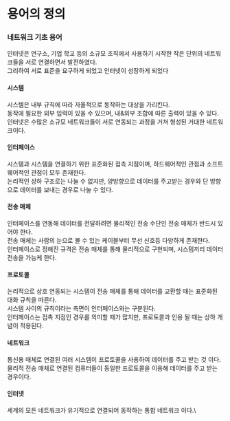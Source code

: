 # 용어의 정의

### 네트워크 기초 용어

인터넷은 연구소, 기업 학교 등의 소규모 조직에서 사용하기 시작한 작은 단위의 네트워크들을 서로 연결하면서 발전하였다.\
그리하여 서로 표준을 요구하게 되었고 인터넷이 성장하게 되었다

#### 시스템

시스템은 내부 규칙에 따라 자율적으로 동작하는 대상을 가리킨다.\
동작에 필요한 외부 입력이 있을 수 있으며, 내&외부 조합에 따른 출력이 있을 수 있다.\
인터넷은 수많은 소규모 네트워크들이 서로 연동되는 과정을 거쳐 형성된 거대한 네트워크이다.

#### 인터페이스

시스템과 시스템을 연결하기 위한 표준화된 접촉 지점이며, 하드웨어적인 관점과 소프트웨어적인 관점이 모두 존재한다.\
논리적인 상하 구조로는 나눌 수 없지만, 양방향으로 데이터를 주고받는 경우와 단 방향으로 데이터를 보내는 경우로 나눌 수 있다.

#### 전송 매체

인터페이스를 연동해 데이터를 전달하려면 물리적인 전송  수단인 전송 매체가 반드시 있어야 한다.\
전송 매체는 사람의 눈으로 볼 수 있는 케이블부터 무선 신호등 다양하게 존재한다.\
인터페이스로 정해진 규격은 전송 매체를 통해 물리적으로 구현되며, 시스템끼리 데이터 전송을 가능케 한다.

#### 프로토콜

논리적으로 상호 연동되는 시스템이 전송 매체를 통해 데이터를 교환할 때는 표준화된 대화 규칙을 따른다.\
시스템 사이의 규칙이라는 측면이 인터페이스와는 구분된다.\
인터페이스는 접촉 지점인 경우를 의미할 때가 많지만, 프로토콜과 인용 될 때는 상하 개념이 적용된다.

#### 네트워크

통신용 매체로 연결된 여러 시스템이 프로토콜을 사용하여 데이터를 주고 받는 것 이다.\
물리적 전송 매체로 연결된 컴퓨터들이 동일한 프로토콜을 이용해 데이터를 주고 받는 경우이다.

#### 인터넷

세계의 모든 네트워크가 유기적으로 연결되어 동작하는 통합 네트워크 이다.\


